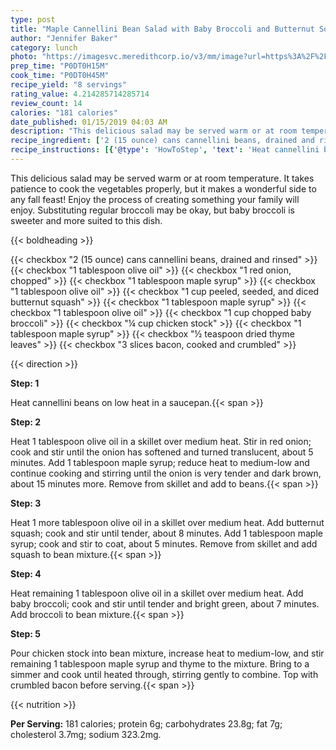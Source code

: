 ```yaml
---
type: post
title: "Maple Cannellini Bean Salad with Baby Broccoli and Butternut Squash"
author: "Jennifer Baker"
category: lunch
photo: "https://imagesvc.meredithcorp.io/v3/mm/image?url=https%3A%2F%2Fimages.media-allrecipes.com%2Fuserphotos%2F962721.jpg"
prep_time: "P0DT0H15M"
cook_time: "P0DT0H45M"
recipe_yield: "8 servings"
rating_value: 4.214285714285714
review_count: 14
calories: "181 calories"
date_published: 01/15/2019 04:03 AM
description: "This delicious salad may be served warm or at room temperature. It takes patience to cook the vegetables properly, but it makes a wonderful side to any fall feast! Enjoy the process of creating something your family will enjoy. Substituting regular broccoli may be okay, but baby broccoli is sweeter and more suited to this dish."
recipe_ingredient: ['2 (15 ounce) cans cannellini beans, drained and rinsed', '1 tablespoon olive oil', '1 red onion, chopped', '1 tablespoon maple syrup', '1 tablespoon olive oil', '1 cup peeled, seeded, and diced butternut squash', '1 tablespoon maple syrup', '1 tablespoon olive oil', '1 cup chopped baby broccoli', '¼ cup chicken stock', '1 tablespoon maple syrup', '½ teaspoon dried thyme leaves', '3 slices bacon, cooked and crumbled']
recipe_instructions: [{'@type': 'HowToStep', 'text': 'Heat cannellini beans on low heat in a saucepan.\n'}, {'@type': 'HowToStep', 'text': 'Heat 1 tablespoon olive oil in a skillet over medium heat. Stir in red onion; cook and stir until the onion has softened and turned translucent, about 5 minutes. Add 1 tablespoon maple syrup; reduce heat to medium-low and continue cooking and stirring until the onion is very tender and dark brown, about 15 minutes more. Remove from skillet and add to beans.\n'}, {'@type': 'HowToStep', 'text': 'Heat 1 more tablespoon olive oil in a skillet over medium heat. Add butternut squash; cook and stir until tender, about 8 minutes. Add 1 tablespoon maple syrup; cook and stir to coat, about 5 minutes. Remove from skillet and add squash to bean mixture.\n'}, {'@type': 'HowToStep', 'text': 'Heat remaining 1 tablespoon olive oil in a skillet over medium heat. Add baby broccoli; cook and stir until tender and bright green, about 7 minutes. Add broccoli to bean mixture.\n'}, {'@type': 'HowToStep', 'text': 'Pour chicken stock into bean mixture, increase heat to medium-low, and stir remaining 1 tablespoon maple syrup and thyme to the mixture. Bring to a simmer and cook until heated through, stirring gently to combine. Top with crumbled bacon before serving.\n'}]
---
```


This delicious salad may be served warm or at room temperature. It takes patience to cook the vegetables properly, but it makes a wonderful side to any fall feast! Enjoy the process of creating something your family will enjoy. Substituting regular broccoli may be okay, but baby broccoli is sweeter and more suited to this dish. 

{{< boldheading >}}

{{< checkbox "2 (15 ounce) cans cannellini beans, drained and rinsed" >}}
{{< checkbox "1 tablespoon olive oil" >}}
{{< checkbox "1  red onion, chopped" >}}
{{< checkbox "1 tablespoon maple syrup" >}}
{{< checkbox "1 tablespoon olive oil" >}}
{{< checkbox "1 cup peeled, seeded, and diced butternut squash" >}}
{{< checkbox "1 tablespoon maple syrup" >}}
{{< checkbox "1 tablespoon olive oil" >}}
{{< checkbox "1 cup chopped baby broccoli" >}}
{{< checkbox "¼ cup chicken stock" >}}
{{< checkbox "1 tablespoon maple syrup" >}}
{{< checkbox "½ teaspoon dried thyme leaves" >}}
{{< checkbox "3 slices bacon, cooked and crumbled" >}}


{{< direction >}}

**Step: 1**

Heat cannellini beans on low heat in a saucepan.{{< span >}}

**Step: 2**

Heat 1 tablespoon olive oil in a skillet over medium heat. Stir in red onion; cook and stir until the onion has softened and turned translucent, about 5 minutes. Add 1 tablespoon maple syrup; reduce heat to medium-low and continue cooking and stirring until the onion is very tender and dark brown, about 15 minutes more. Remove from skillet and add to beans.{{< span >}}

**Step: 3**

Heat 1 more tablespoon olive oil in a skillet over medium heat. Add butternut squash; cook and stir until tender, about 8 minutes. Add 1 tablespoon maple syrup; cook and stir to coat, about 5 minutes. Remove from skillet and add squash to bean mixture.{{< span >}}

**Step: 4**

Heat remaining 1 tablespoon olive oil in a skillet over medium heat. Add baby broccoli; cook and stir until tender and bright green, about 7 minutes. Add broccoli to bean mixture.{{< span >}}

**Step: 5**

Pour chicken stock into bean mixture, increase heat to medium-low, and stir remaining 1 tablespoon maple syrup and thyme to the mixture. Bring to a simmer and cook until heated through, stirring gently to combine. Top with crumbled bacon before serving.{{< span >}}

{{< nutrition >}}

**Per Serving:** 181 calories; protein 6g; carbohydrates 23.8g; fat 7g; cholesterol 3.7mg; sodium 323.2mg.